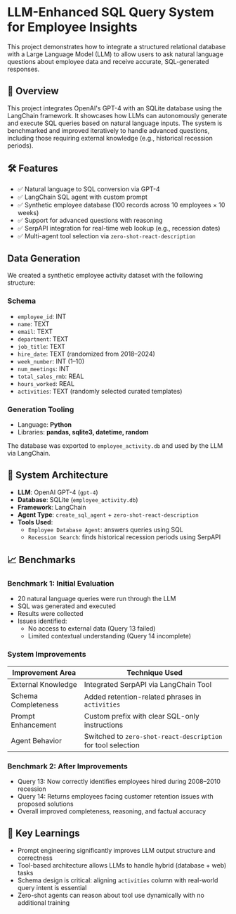 # LLM-Enhanced SQL Query System for Employee Insights

This project demonstrates how to integrate a structured relational database with a Large Language Model (LLM) to allow users to ask natural language questions about employee data and receive accurate, SQL-generated responses.


## 📌 Overview

This project integrates OpenAI's GPT-4 with an SQLite database using the LangChain framework. It showcases how LLMs can autonomously generate and execute SQL queries based on natural language inputs. The system is benchmarked and improved iteratively to handle advanced questions, including those requiring external knowledge (e.g., historical recession periods).


## 🛠️ Features

- ✅ Natural language to SQL conversion via GPT-4
- ✅ LangChain SQL agent with custom prompt
- ✅ Synthetic employee database (100 records across 10 employees × 10 weeks)
- ✅ Support for advanced questions with reasoning
- ✅ SerpAPI integration for real-time web lookup (e.g., recession dates)
- ✅ Multi-agent tool selection via `zero-shot-react-description`


## Data Generation

We created a synthetic employee activity dataset with the following structure:

### **Schema**

- `employee_id`: INT  
- `name`: TEXT  
- `email`: TEXT  
- `department`: TEXT  
- `job_title`: TEXT  
- `hire_date`: TEXT (randomized from 2018–2024)  
- `week_number`: INT (1–10)  
- `num_meetings`: INT  
- `total_sales_rmb`: REAL  
- `hours_worked`: REAL  
- `activities`: TEXT (randomly selected curated templates)

### **Generation Tooling**

- Language: **Python**
- Libraries: **pandas, sqlite3, datetime, random**

The database was exported to `employee_activity.db` and used by the LLM via LangChain.


## 🤖 System Architecture

- **LLM**: OpenAI GPT-4 (`gpt-4`)
- **Database**: SQLite (`employee_activity.db`)
- **Framework**: LangChain
- **Agent Type**: `create_sql_agent` + `zero-shot-react-description`
- **Tools Used**:
  - `Employee Database Agent`: answers queries using SQL
  - `Recession Search`: finds historical recession periods using SerpAPI

## 📈 Benchmarks

### **Benchmark 1: Initial Evaluation**

- 20 natural language queries were run through the LLM
- SQL was generated and executed
- Results were collected
- Issues identified:
  - No access to external data (Query 13 failed)
  - Limited contextual understanding (Query 14 incomplete)


### **System Improvements**

| Improvement Area | Technique Used |
|------------------|----------------|
| External Knowledge | Integrated SerpAPI via LangChain Tool |
| Schema Completeness | Added retention-related phrases in `activities` |
| Prompt Enhancement | Custom prefix with clear SQL-only instructions |
| Agent Behavior | Switched to `zero-shot-react-description` for tool selection |


### **Benchmark 2: After Improvements**

- Query 13: Now correctly identifies employees hired during 2008–2010 recession
- Query 14: Returns employees facing customer retention issues with proposed solutions
- Overall improved completeness, reasoning, and factual accuracy


## 📌 Key Learnings

- Prompt engineering significantly improves LLM output structure and correctness
- Tool-based architecture allows LLMs to handle hybrid (database + web) tasks
- Schema design is critical: aligning `activities` column with real-world query intent is essential
- Zero-shot agents can reason about tool use dynamically with no additional training
